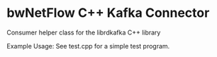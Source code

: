 # bwNetFlow C++ Kafka Connector
Consumer helper class for the librdkafka C++ library

Example Usage:
  See test.cpp for a simple test program.

